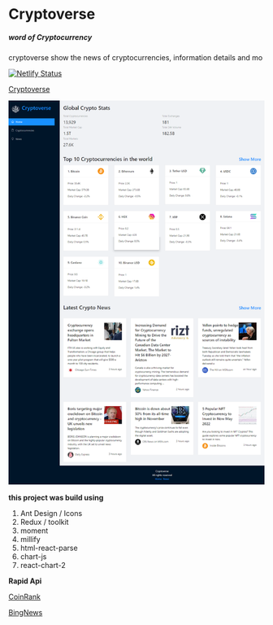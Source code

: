 # Cryptoverse
##### word of Cryptocurrency

cryptoverse show the news of cryptocurrencies, information details and mo

[![Netlify Status](https://api.netlify.com/api/v1/badges/e32adb6a-9125-49cd-a84c-c8492a12ffd8/deploy-status)](https://cryptoverseplatform.netlify.app/)

[Cryptoverse](https://cryptoverseplatform.netlify.app/)



![image!](src/images/Vite%20App%20(1).png "home page")

**this project was build using**
1. Ant Design / Icons
2. Redux / toolkit
3. moment
4. millify
5. html-react-parse
6. chart-js
7. react-chart-2

**Rapid Api**

[CoinRank](https://rapidapi.com/Coinranking/api/coinranking1/)

[BingNews](https://rapidapi.com/microsoft-azure-org-microsoft-cognitive-services/api/bing-news-search1/)
